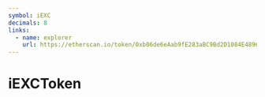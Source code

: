 ```yaml
---
symbol: iEXC
decimals: 8
links:
  - name: explorer
    url: https://etherscan.io/token/0xb06de6eAab9fE283aBC9Bd2D1084E4896051D6Dc
---
```


# iEXCToken
